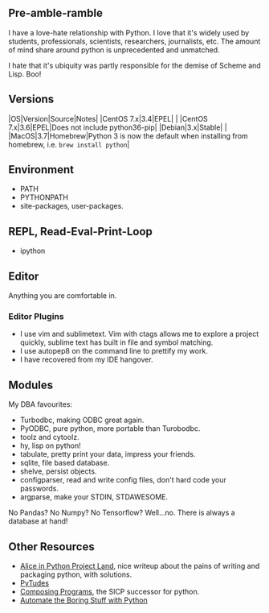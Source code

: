 ## Pre-amble-ramble
I have a love-hate relationship with Python.
I love that it's widely used by students, professionals, scientists, researchers, journalists, etc.
The amount of mind share around python is unprecedented and unmatched.

I hate that it's ubiquity was partly responsible for the demise of Scheme and Lisp. Boo!

## Versions
|OS|Version|Source|Notes|
|CentOS 7.x|3.4|EPEL| |
|CentOS 7.x|3.6|EPEL|Does not include python36-pip|
|Debian|3.x|Stable| |
|MacOS|3.7|Homebrew|Python 3 is now the default when installing from homebrew, i.e. ```brew install python```|

## Environment
* PATH
* PYTHONPATH
* site-packages, user-packages.

## REPL, Read-Eval-Print-Loop
* ipython

## Editor
Anything you are comfortable in. 

### Editor Plugins
* I use vim and sublimetext. Vim with ctags allows me to explore a project quickly, sublime text has built in file and symbol matching.
* I use autopep8 on the command line to prettify my work.
* I have recovered from my IDE hangover.

## Modules
My DBA favourites:
* Turbodbc, making ODBC great again.
* PyODBC, pure python, more portable than Turobodbc.
* toolz and cytoolz.
* hy, lisp on python!
* tabulate, pretty print your data, impress your friends.
* sqlite, file based database.
* shelve, persist objects.
* configparser, read and write config files, don't hard code your passwords.
* argparse, make your STDIN, STDAWESOME.

No Pandas? No Numpy? No Tensorflow? Well...no. There is always a database at hand!


## Other Resources
* [Alice in Python Project Land](http://veekaybee.github.io/2017/09/26/python-packaging/?utm_source=mybridge&utm_medium=blog&utm_campaign=read_more), nice writeup about the pains of writing and packaging python, with solutions.
* [PyTudes](https://github.com/norvig/pytudes)
* [Composing Programs](http://www.composingprograms.com), the SICP successor for python.
* [Automate the Boring Stuff with Python](https://automatetheboringstuff.com)
